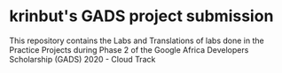 # krinbut's GADS project submission
This repository contains the Labs and Translations of labs done in the Practice Projects during Phase 2 of the Google Africa Developers Scholarship (GADS) 2020 - Cloud Track
